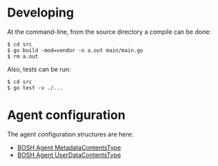 # Developing

At the command-line, from the source directory a compile can be done:

```
$ cd src
$ go build -mod=vendor -o a.out main/main.go
$ rm a.out
```

Also, tests can be run:

```
$ cd src
$ go test -v ./...
```

# Agent configuration 

The agent configuration structures are here:

* [BOSH Agent MetadataContentsType](https://godoc.org/github.com/cloudfoundry/bosh-agent/infrastructure#MetadataContentsType)
* [BOSH Agent UserDataContentsType](https://godoc.org/github.com/cloudfoundry/bosh-agent/infrastructure#UserDataContentsType)
